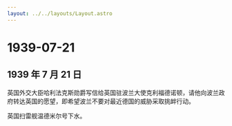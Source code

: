 ```yaml
---
layout: ../../layouts/Layout.astro
---
```


# 1939-07-21

## 1939 年 7 月 21 日

英国外交大臣哈利法克斯勋爵写信给英国驻波兰大使克利福德诺顿，请他向波兰政府转达英国的愿望，即希望波兰不要对最近德国的威胁采取挑衅行动。

英国扫雷舰温德米尔号下水。